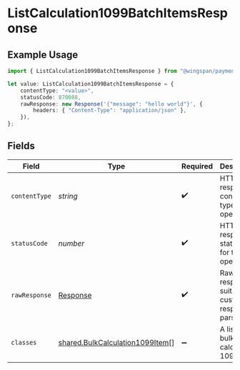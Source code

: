# ListCalculation1099BatchItemsResponse

## Example Usage

```typescript
import { ListCalculation1099BatchItemsResponse } from "@wingspan/payments/sdk/models/operations";

let value: ListCalculation1099BatchItemsResponse = {
    contentType: "<value>",
    statusCode: 870088,
    rawResponse: new Response('{"message": "hello world"}', {
        headers: { "Content-Type": "application/json" },
    }),
};
```

## Fields

| Field                                                                                     | Type                                                                                      | Required                                                                                  | Description                                                                               |
| ----------------------------------------------------------------------------------------- | ----------------------------------------------------------------------------------------- | ----------------------------------------------------------------------------------------- | ----------------------------------------------------------------------------------------- |
| `contentType`                                                                             | *string*                                                                                  | :heavy_check_mark:                                                                        | HTTP response content type for this operation                                             |
| `statusCode`                                                                              | *number*                                                                                  | :heavy_check_mark:                                                                        | HTTP response status code for this operation                                              |
| `rawResponse`                                                                             | [Response](https://developer.mozilla.org/en-US/docs/Web/API/Response)                     | :heavy_check_mark:                                                                        | Raw HTTP response; suitable for custom response parsing                                   |
| `classes`                                                                                 | [shared.BulkCalculation1099Item](../../../sdk/models/shared/bulkcalculation1099item.md)[] | :heavy_minus_sign:                                                                        | A list of bulk calculation 1099 items                                                     |